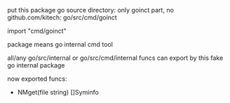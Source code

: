 put this package go source directory:
only goinct part, no github.com/kitech:
    go/src/cmd/goinct

import "cmd/goinct"

package means go internal cmd tool

all/any go/src/internal or go/src/cmd/internal funcs
can export by this fake go internal package

now exported funcs:

- NMget(file string) []Syminfo

